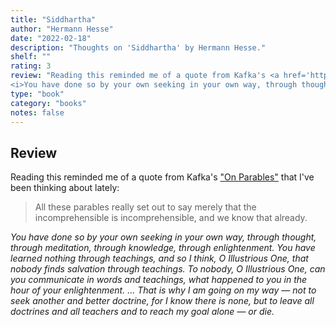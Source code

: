 ```yaml
---
title: "Siddhartha"
author: "Hermann Hesse"
date: "2022-02-18"
description: "Thoughts on 'Siddhartha' by Hermann Hesse."
shelf: ""
rating: 3
review: "Reading this reminded me of a quote from Kafka's <a href='http://lawlit.net/lawyerslit/parables/kafka%20on%20parables.pdf' target='_blank'>\"On Parables\"</a> that I've been thinking about lately: \"All these parables really set out to say merely that the incomprehensible is incomprehensible, and we know that already.\"<br/><br/>
<i>You have done so by your own seeking in your own way, through thought, through meditation, through knowledge, through enlightenment. You have learned nothing through teachings, and so I think, O Illustrious One, that nobody finds salvation through teachings. To nobody, O Illustrious One, can you communicate in words and teachings, what happened to you in the hour of your enlightenment. ... That is why I am going on my way — not to seek another and better doctrine, for I know there is none, but to leave all doctrines and all teachers and to reach my goal alone — or die.</i>"
type: "book"
category: "books"
notes: false
---
```


## Review

Reading this reminded me of a quote from Kafka's ["On Parables"](http://lawlit.net/lawyerslit/parables/kafka%20on%20parables.pdf) that I've been thinking about lately:

> All these parables really set out to say merely that the incomprehensible is incomprehensible, and we know that already.

_You have done so by your own seeking in your own way, through thought, through meditation, through knowledge, through enlightenment. You have learned nothing through teachings, and so I think, O Illustrious One, that nobody finds salvation through teachings. To nobody, O Illustrious One, can you communicate in words and teachings, what happened to you in the hour of your enlightenment. ... That is why I am going on my way — not to seek another and better doctrine, for I know there is none, but to leave all doctrines and all teachers and to reach my goal alone — or die._
